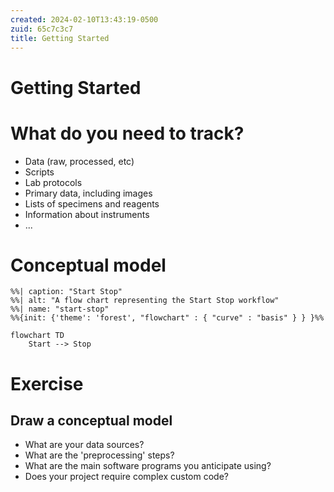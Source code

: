 ```yaml
---
created: 2024-02-10T13:43:19-0500
zuid: 65c7c3c7
title: Getting Started
---
```


# Getting Started

<!-- THIS SLIDE BLANK -->

# What do you need to track?

- Data (raw, processed, etc)
- Scripts
- Lab protocols
- Primary data, including images 
- Lists of specimens and reagents 
- Information about instruments
- ...


# Conceptual model


```mermaid
%%| caption: "Start Stop"
%%| alt: "A flow chart representing the Start Stop workflow"
%%| name: "start-stop"
%%{init: {'theme': 'forest', "flowchart" : { "curve" : "basis" } } }%%

flowchart TD
    Start --> Stop
```

# Exercise
## Draw a conceptual model

- What are your data sources?
- What are the 'preprocessing' steps?
- What are the main software programs you anticipate using?
- Does your project require complex custom code?


<!-- END -->
